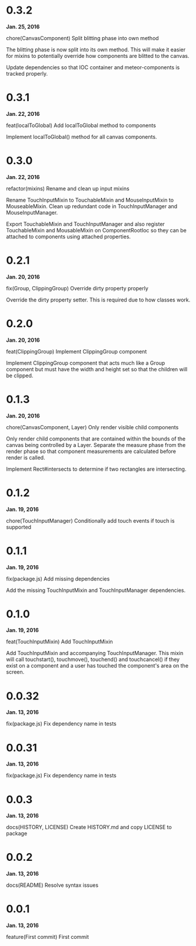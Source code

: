 # 0.3.2

**Jan. 25, 2016**

chore(CanvasComponent) Split blitting phase into own method

The blitting phase is now split into its own method. This will make it easier
for mixins to potentially override how components are blitted to the canvas.

Update dependencies so that IOC container and meteor-components is tracked
properly.


# 0.3.1

**Jan. 22, 2016**

feat(localToGlobal) Add localToGlobal method to components

Implement localToGlobal() method for all canvas components.


# 0.3.0

**Jan. 22, 2016**

refactor(mixins) Rename and clean up input mixins

Rename TouchInputMixin to TouchableMixin and MouseInputMixin to MouseableMixin.
Clean up redundant code in TouchInputManager and MouseInputManager.

Export TouchableMixin and TouchInputManager and also register TouchableMixin
and MousableMixin on ComponentRootIoc so they can be attached to components
using attached properties.


# 0.2.1

**Jan. 20, 2016**

fix(Group, ClippingGroup) Override dirty property properly

Override the dirty property setter. This is required due to how classes work.


# 0.2.0

**Jan. 20, 2016**

feat(ClippingGroup) Implement ClippingGroup component

Implement ClippingGroup component that acts much like a Group component but
must have the width and height set so that the children will be clipped.


# 0.1.3

**Jan. 20, 2016**

chore(CanvasComponent, Layer) Only render visible child components

Only render child components that are contained within the bounds of the canvas
being controlled by a Layer. Separate the measure phase from the render phase
so that component measurements are calculated before render is called.

Implement Rect#intersects to determine if two rectangles are intersecting.


# 0.1.2

**Jan. 19, 2016**

chore(TouchInputManager) Conditionally add touch events if touch is supported


# 0.1.1

**Jan. 19, 2016**

fix(package.js) Add missing dependencies

Add the missing TouchInputMixin and TouchInputManager dependencies.


# 0.1.0

**Jan. 19, 2016**

feat(TouchInputMixin) Add TouchInputMixin

Add TouchInputMixin and accompanying TouchInputManager. This mixin will
call touchstart(), touchmove(), touchend() and touchcancel() if they exist
on a component and a user has touched the component's area on the screen.


# 0.0.32

**Jan. 13, 2016**

fix(package.js) Fix dependency name in tests


# 0.0.31

**Jan. 13, 2016**

fix(package.js) Fix dependency name in tests


# 0.0.3

**Jan. 13, 2016**

docs(HISTORY, LICENSE) Create HISTORY.md and copy LICENSE to package


# 0.0.2

**Jan. 13, 2016**

docs(README) Resolve syntax issues


# 0.0.1

**Jan. 13, 2016**

feature(First commit) First commit
